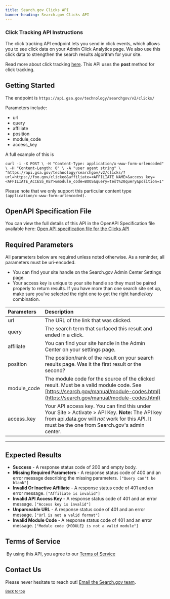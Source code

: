 ```yaml
---
title: Search.gov Clicks API
banner-heading: Search.gov Clicks API
---
```


### Click Tracking API Instructions

The click tracking API endpoint lets you send in click events, which allows you to see click data on your Admin Click Analytics page. We also use this click data to strengthen the search results algorithm for your site.

Read more about click tracking [here](https://search.gov/manual/clicks.html). This API uses the **post** method for click tracking.

## Getting Started

The endpoint is `https://api.gsa.gov/technology/searchgov/v2/clicks/`

Parameters include:
* url
* query
* affiliate
* position
* module_code
* access_key


A full example of this is 

`curl -i -X POST \
-H "Content-Type: application/x-www-form-urlencoded" \
-H "Content-Length: 0" \
-A "user agent string" \
"https://api.gsa.gov/technology/searchgov/v2/clicks/?url=https://foo.gov/clicked&affiliate=<AFFILIATE_NAME>&access_key=<AFFILIATE_ACCESS_KEY>&module_code=BOOS&query=test%20query&position=1"`

Please note that we only support this particular content type
`(application/x-www-form-urlencoded).`

## OpenAPI Specification File

You can view the full details of this API in the OpenAPI Specification file available here:
<a href="v1/openapi.yml">Open API specification file for the Clicks API</a>



## Required Parameters

All parameters below are required unless noted otherwise. As a reminder, all parameters must be uri-encoded.
* You can find your site handle on the Search.gov Admin Center Settings page.
* Your access key is unique to your site handle so they must be paired properly to return results. If you have more than one search site set up, make sure you’ve selected the right one to get the right handle/key combination.


 | Parameters                      | Description
  | :--								| :--
  | url			| The URL of the link that was clicked.
  |query		| The search term that surfaced this result and ended in a click.
  | affiliate		| You can find your site handle in the Admin Center on your settings page.
  | position | The position/rank of the result on your search results page. Was it the first result or the second?
  | module_code         | The module code for the source of the clicked result. Must be a valid module code. See [https://search.gov/manual/module-codes.html](https://search.gov/manual/module-codes.html)
  | access_key          | Your API access key. You can find this under Your Site > Activate > API Key. **Note:** The API key from api.data.gov will *not* work for this API. It must be the one from Search.gov's admin center.

-----


## Expected Results

*   **Success** - A response status code of 200 and empty body.
*   **Missing Required Parameters** - A response status code of 400 and an error message describing the missing parameters. `["Query can't be blank"]`
*   **Invalid Or Inactive Affiliate** - A response status code of 401 and an error message. `["Affiliate is invalid"]`
*   **Invalid API Access Key** - A response status code of 401 and an error message. `["Access key is invalid"]`
*   **Unparseable URL** - A response status code of 401 and an error message. `["Url is not a valid format"]`
*   **Invalid Module Code** - A response status code of 401 and an error message. `["Module code {MODULE} is not a valid module"]`
​

## Terms of Service
​
By using this API, you agree to our [Terms of Service](https://search.gov/tos)

## Contact Us

Please never hesitate to reach out! [Email the Search.gov team](mailto:search@support.digitalgov.gov). 

<p><small><a href="#">Back to top</a></small></p>